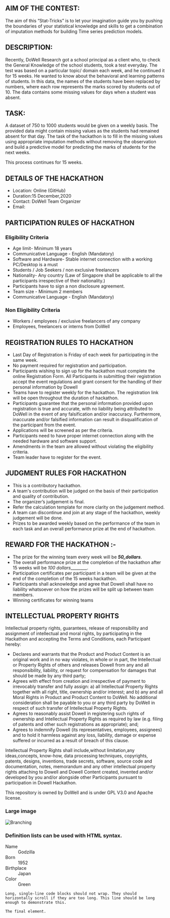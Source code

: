 
## AIM OF THE CONTEST:

The aim of this “Stat-Tricks” is to let your imagination guide you by pushing the boundaries of your statistical knowledge and skills to get a combination of imputation methods for building Time series prediction models. 


## DESCRIPTION:

Recently, DoWell Research got a school principal as a client who, to check the General Knowledge of the school students, took a test everyday. The test was based on a particular topic/ domain each week, and he continued it for 15 weeks. He wanted to know about the behavioral and learning patterns of students. In this data, the names of the students have been replaced by numbers, where each row represents the marks scored by students out of 10. The data contains some missing values for days when a student was absent.


## TASK:

A dataset of 750 to 1000 students would be given on a weekly basis. The provided data might contain missing values as the students had remained absent for that day. The task of the hackathon is to fill in the missing values using appropriate imputation methods without removing the observation and build a predictive model for predicting the marks of students for the next weeks.

This process continues for 15 weeks.  


## DETAILS OF THE HACKATHON 

*   Location:  Online (GitHub)
*   Duration:15 December,2020   
*   Contact: DoWell Team Organizer
*   Email: 

## PARTICIPATION RULES OF HACKATHON 

### Eligibility Criteria

  - Age limit-  Minimum 18 years
  - Communicative Language - English (Mandatory)
  - Software and Hardware- Stable internet connection with a working PC/Desktop is a must
  - Students / Job Seekers / non exclusive freelancers
  - Nationality- Any country (Law of Singapore shall be applicable to all the participants irrespective of their nationality.)
  - Participants have to sign a non disclosure agreement.
  - Team size - Minimum 2 members
  - Communicative Language - English (Mandatory)
  
  
### Non Eligibility Criteria

  - Workers / employees / exclusive freelancers of any company
  - Employees, freelancers or interns from DoWell

## REGISTRATION RULES TO HACKATHON 

*   Last Day of Registration is Friday of each week for participating in the same week.
*   No payment required for registration and participation.
*   Participants wishing to sign up for the hackathon must complete the online Registration Form. All Participants in submitting their registration accept the event      regulations and grant consent for the handling of their personal information by Dowell
*   Teams have to register weekly for the hackathon. The registration link will be open throughout the duration of hackathon. 
*   Participants guarantee that the personal information provided upon registration is true and accurate, with no liability being attributed to DoWell in the event of any falsification and/or inaccuracy. Furthermore, inaccurate and/or falsified information can result in disqualification of the participant from the event.
*   Applications will be screened as per the criteria.
*   Participants need to have proper internet connection along with the needed hardware and software support.
*   Amendments in the team are allowed without violating the eligibility criteria.
*   Team leader have to register for the event.

## JUDGMENT RULES FOR HACKATHON

*   This is a contributory hackathon.
*   A team's contribution will be judged on the basis of their participation and quality of contribution.
*   The organizer’s judgement is final.
*   Refer the calculation template for more clarity on the judgement method.
*   A team can discontinue and join at any stage of the hackathon, weekly judgement will be done.
*   Prizes to be awarded weekly based on the performance of the team in each task and an overall performance prize at the end of hackathon.

## REWARD FOR THE HACKATHON :-

*   The prize for the winning team every week will be ___50_dollars___.
*   The overall performance prize at the completion of the hackathon after 15 weeks will be _100 dollars_________.
*   Participation certificates per participant in a team will be given at the end of the completion of the 15 weeks hackathon.
*   Participants shall acknowledge and agree that Dowell shall have no liability whatsoever on how the prizes will be split up between team members.
*   Winning certificates for winning teams

## INTELLECTUAL PROPERTY RIGHTS 

Intellectual property rights, guarantees, release of responsibility and assignment of intellectual and moral rights, by participating in the Hackathon and accepting the Terms and Conditions, each Participant hereby:

*   Declares and warrants that the Product and Product Content is an original work and in no way violates, in whole or in part, the Intellectual or Property Rights of others and releases Dowell from any and all responsibility, liability, or request for compensation for damages that should be made by any third party;
*   Agrees with effect from creation and irrespective of payment to irrevocably transfer and fully assign: a) all Intellectual Property Rights together with all right, title, ownership and/or interest; and b) any and all Moral Rights in Product and Product Content to DoWell. No additional consideration shall be payable to you or any third party by DoWell in respect of such transfer of Intellectual Property Rights.
*   Agrees to reasonably assist Dowell in registering such rights of ownership and Intellectual Property Rights as required by law (e.g. filing of patents and other such registrations as appropriate); and;
*   Agrees to indemnify Dowell (its representatives, employees, assignees) and to hold it harmless against any loss, liability, damage or expense suffered or incurred as a result of breach of this clause.


Intellectual Property Rights shall include,without limitation,any ideas,concepts, know-how, data processing techniques, copyrights, patents, designs, inventions, trade secrets, software, source code and documentation, notes, memorandum and any other intellectual property rights attaching to Dowell and Dowell Content created, invented and/or developed by you and/or alongside other Participants pursuant to participation in Dowell Hackathon.

This repository is owned by DoWell and is under GPL V3.0 and Apache license.


### Large image

![Branching](https://guides.github.com/activities/hello-world/branching.png)


### Definition lists can be used with HTML syntax.

<dl>
<dt>Name</dt>
<dd>Godzilla</dd>
<dt>Born</dt>
<dd>1952</dd>
<dt>Birthplace</dt>
<dd>Japan</dd>
<dt>Color</dt>
<dd>Green</dd>
</dl>

```
Long, single-line code blocks should not wrap. They should horizontally scroll if they are too long. This line should be long enough to demonstrate this.
```

```
The final element.
```
